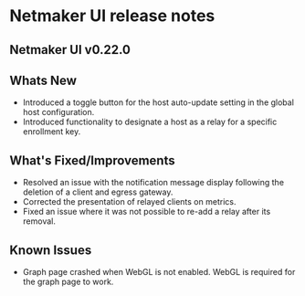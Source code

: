 # Netmaker UI release notes

## Netmaker UI v0.22.0

## Whats New
- Introduced a toggle button for the host auto-update setting in the global host configuration.
- Introduced functionality to designate a host as a relay for a specific enrollment key.

## What's Fixed/Improvements
- Resolved an issue with the notification message display following the deletion of a client and egress gateway.
- Corrected the presentation of relayed clients on metrics.
- Fixed an issue where it was not possible to re-add a relay after its removal.

## Known Issues
- Graph page crashed when WebGL is not enabled. WebGL is required for the graph page to work.
